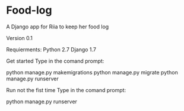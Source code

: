 Food-log
========

A Django app for Riia to keep her food log


Version 0.1

Requierments:
Python 2.7
Django 1.7


Get started
Type in the comand prompt:

python manage.py makemigrations
python manage.py migrate
python manage.py runserver


Run not the fist time
Type in the comand prompt:

python manage.py runserver

